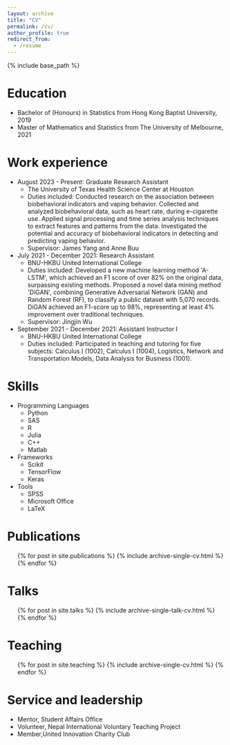 ```yaml
---
layout: archive
title: "CV"
permalink: /cv/
author_profile: true
redirect_from:
  - /resume
---
```


{% include base_path %}

Education
======
* Bachelor of (Honours) in Statistics from Hong Kong Baptist University, 2019
* Master of Mathematics and Statistics from The University of Melbourne, 2021

Work experience
======
* August 2023 - Present: Graduate Research Assistant
  * The University of Texas Health Science Center at Houston
  * Duties included: Conducted research on the association between biobehavioral indicators and vaping behavior. Collected and analyzed biobehavioral data, such as heart rate, during e-cigarette use. Applied signal processing and time series analysis techniques to extract features and patterns from the data. Investigated the potential and accuracy of biobehavioral indicators in detecting and predicting vaping behavior.
  * Supervisor: James Yang and Anne Buu
* July 2021 - December 2021: Research Assistant
  * BNU-HKBU United International College
  * Duties included:  Developed a new machine learning method 'A-LSTM', which achieved an F1 score of over 82% on the original data, surpassing existing methods.
Proposed a novel data mining method 'DiGAN', combining Generative Adversarial Network (GAN) and Random Forest (RF), to classify a public dataset with 5,070 records. DiGAN achieved an F1-score up to 98%, representing at least 4% improvement over traditional techniques.
  * Supervisor: Jingjin Wu
* September 2021 - December 2021: Assistant Instructor I
  * BNU-HKBU United International College
  * Duties included: Participated in teaching and tutoring for five subjects: Calculus I (1002), Calculus I (1004), Logistics, Network and Transportation Models, Data Analysis for Business (1001).
  
Skills
======
* Programming Languages
  * Python
  * SAS
  * R
  * Julia
  * C++
  * Matlab
* Frameworks
  * Scikit
  * TensorFlow
  * Keras
* Tools
  * SPSS
  * Microsoft Office
  * LaTeX

Publications
======
  <ul>{% for post in site.publications %}
    {% include archive-single-cv.html %}
  {% endfor %}</ul>
  
Talks
======
  <ul>{% for post in site.talks %}
    {% include archive-single-talk-cv.html %}
  {% endfor %}</ul>
  
Teaching
======
  <ul>{% for post in site.teaching %}
    {% include archive-single-cv.html %}
  {% endfor %}</ul>
  
Service and leadership
======
* Mentor, Student Affairs Office
* Volunteer, Nepal International Voluntary Teaching Project
* Member,United Innovation Charity Club

